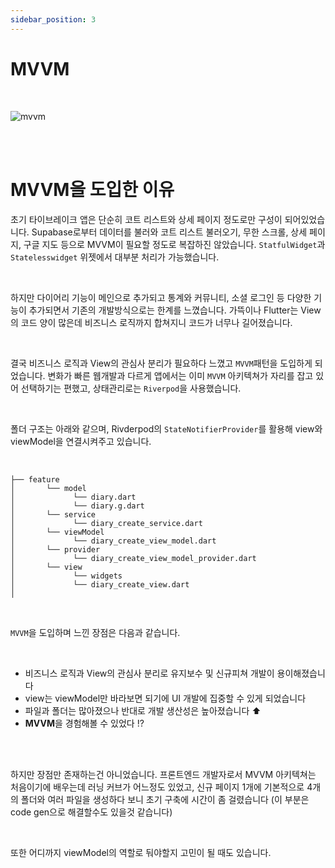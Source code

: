 ```yaml
---
sidebar_position: 3
---
```


# MVVM

<br/>

![mvvm](https://strapi.dhiwise.com/uploads/architecting_flutter_apps_using_the_mvvm_pattern_0_aef3b331dc.jpg)

<br/>
<br/>

# MVVM을 도입한 이유

초기 타이브레이크 앱은 단순히 코트 리스트와 상세 페이지 정도로만 구성이 되어있었습니다.
Supabase로부터 데이터를 불러와 코트 리스트 불러오기, 무한 스크롤, 상세 페이지, 구글 지도 등으로 MVVM이 필요할 정도로 복잡하진 않았습니다.
`StatfulWidget`과 `Statelesswidget` 위젯에서 대부분 처리가 가능했습니다.

<br/>

하지만 다이어리 기능이 메인으로 추가되고 통계와 커뮤니티, 소셜 로그인 등 다양한 기능이 추가되면서 기존의 개발방식으로는 한계를 느꼈습니다.
가뜩이나 Flutter는 View의 코드 양이 많은데 비즈니스 로직까지 합쳐지니 코드가 너무나 길어졌습니다.

<br/>


결국 비즈니스 로직과 View의 관심사 분리가 필요하다 느꼈고 `MVVM`패턴을 도입하게 되었습니다. 
변화가 빠른 웹개발과 다르게 앱에서는 이미 `MVVM` 아키텍쳐가 자리를 잡고 있어 선택하기는 편했고, 상태관리로는 `Riverpod`을 사용했습니다.

<br/>

폴더 구조는 아래와 같으며, Rivderpod의 `StateNotifierProvider`를 활용해 view와 viewModel을 연결시켜주고 있습니다.

<br/>

```
├── feature
│       └── model
│             └── diary.dart
│             └── diary.g.dart
│       └── service
│             └── diary_create_service.dart
│       └── viewModel
│             └── diary_create_view_model.dart
│       └── provider
│             └── diary_create_view_model_provider.dart
│       └── view
│             └── widgets         
│             └── diary_create_view.dart
│
```


<br/>

`MVVM`을 도입하며 느낀 장점은 다음과 같습니다.

<br/>

- 비즈니스 로직과 View의 관심사 분리로 유지보수 및 신규피쳐 개발이 용이해졌습니다
- view는 viewModel만 바라보면 되기에 UI 개발에 집중할 수 있게 되었습니다
- 파일과 폴더는 많아졌으나 반대로 개발 생산성은 높아졌습니다 ⬆️
- **MVVM**을 경험해볼 수 있었다 !?

<br/>
<br/>

하지만 장점만 존재하는건 아니었습니다. 프론트엔드 개발자로서 MVVM 아키텍쳐는 처음이기에 배우는데 러닝 커브가 어느정도 있었고,
신규 페이지 1개에 기본적으로 4개의 폴더와 여러 파일을 생성하다 보니 초기 구축에 시간이 좀 걸렸습니다 (이 부분은 code gen으로 해결할수도 있을것 같습니다)

<br/>

또한 어디까지 viewModel의 역할로 둬야할지 고민이 될 때도 있습니다. 

<br/>


